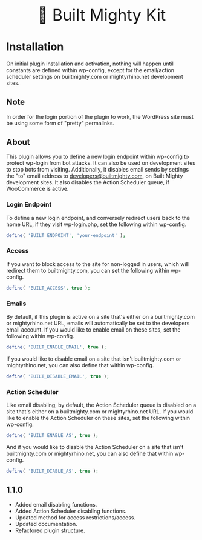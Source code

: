 <p align="center" style="font-size:42px !important;">🚀 Built Mighty Kit</p>

# Installation
On initial plugin installation and activation, nothing will happen until constants are defined within wp-config, except for the email/action scheduler settings on builtmighty.com or mightyrhino.net development sites.

## Note
In order for the login portion of the plugin to work, the WordPress site must be using some form of "pretty" permalinks.

## About
This plugin allows you to define a new login endpoint within wp-config to protect wp-login from bot attacks. It can also be used on development sites to stop bots from visiting. Additionally, it disables email sends by settings the "to" email address to developers@builtmighty.com, on Built Mighty development sites. It also disables the Action Scheduler queue, if WooCommerce is active.

### Login Endpoint

To define a new login endpoint, and conversely redirect users back to the home URL, if they visit wp-login.php, set the following within wp-config.

```PHP
define( 'BUILT_ENDPOINT', 'your-endpoint' );
```

### Access

If you want to block access to the site for non-logged in users, which will redirect them to builtmighty.com, you can set the following within wp-config.

```PHP
define( 'BUILT_ACCESS', true );
```

### Emails

By default, if this plugin is active on a site that's either on a builtmighty.com or mightyrhino.net URL, emails will automatically be set to the developers email account. If you would like to enable email on these sites, set the following within wp-config.

```PHP
define( 'BUILT_ENABLE_EMAIL', true );
```

If you would like to disable email on a site that isn't builtmighty.com or mightyrhino.net, you can also define that within wp-config.

```PHP
define( 'BUILT_DISABLE_EMAIL', true );
```

### Action Scheduler

Like email disabling, by default, the Action Scheduler queue is disabled on a site that's either on a builtmighty.com or mightyrhino.net URL. If you would like to enable the Action Scheduler on these sites, set the following within wp-config.

```PHP
define( 'BUILT_ENABLE_AS', true );
```

And if you would like to disable the Action Scheduler on a site that isn't builtmighty.com or mightyrhino.net, you can also define that within wp-config.

```PHP
define( 'BUILT_DIABLE_AS', true );
```

## 1.1.0

* Added email disabling functions.
* Added Action Scheduler disabling functions.
* Updated method for access restrictions/access.
* Updated documentation.
* Refactored plugin structure.